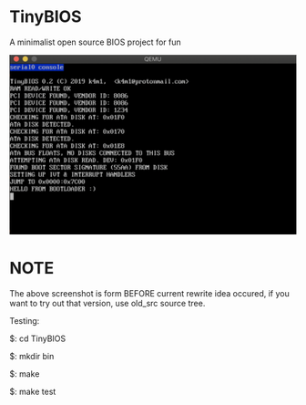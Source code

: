# TinyBIOS
A minimalist open source BIOS project for fun

![Alt text](/screenshot.png?raw=true)

# NOTE
The above screenshot is form BEFORE current rewrite idea occured, if you
want to try out that version, use old\_src source tree.

Testing:

  $: cd TinyBIOS
  
  $: mkdir bin
  
  $: make
  
  $: make test

